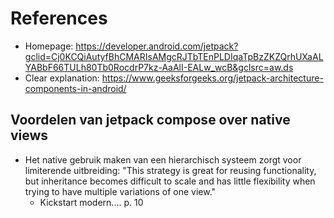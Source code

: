 
# References
- Homepage: https://developer.android.com/jetpack?gclid=Cj0KCQiAutyfBhCMARIsAMgcRJTbTEnPLDIqaTpBzZKZQrhUXaALYABbF66TULh80Tb0RocdrP7kz-AaAlI-EALw_wcB&gclsrc=aw.ds
- Clear explanation: https://www.geeksforgeeks.org/jetpack-architecture-components-in-android/

## Voordelen van jetpack compose over native views
- Het native gebruik maken van een hierarchisch systeem zorgt voor limiterende uitbreiding:
  "This strategy is great for reusing functionality, but inheritance becomes difficult to scale and has little flexibility when trying to have multiple variations of one view."
  - Kickstart modern.... p. 10

